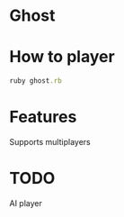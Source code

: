 # Ghost

# How to player
 ``` ruby
 ruby ghost.rb
 ```

# Features
Supports multiplayers

# TODO
AI player
